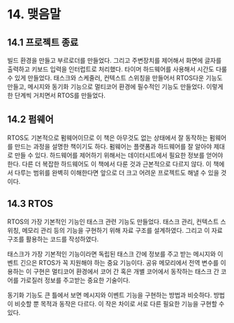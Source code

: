 # 14. 맺음말

## 14.1 프로젝트 종료

빌드 환경을 만들고 부르로더를 만들었다. 그리고 주변장치를 제어해서 화면에 글자를 출력하고 키보드 입력을 인터럽트로 처리했다. 타이머 하드웨어를 사용해서 시간도 다룰 수 있게 만들었다. 태스크와 스케줄러, 컨텍스트 스위칭을 만들어서 RTOS다운 기능도 만들고, 메시지와 동기화 기능으로 멀티코어 환경에 필수적인 기능도 만들었다. 이렇게 한 단계씩 거치면서 RTOS를 만들었다.

## 14.2 펌웨어

RTOS도 기본적으로 펌웨어이므로 이 책은 아무것도 없는 상태에서 잘 동작하는 펌웨어를 만드는 과정을 설명한 책이기도 하다. 펌웨어는 플랫폼과 하드웨어를 잘 알아야 제대로 만들 수 있다. 하드웨어를 제어하기 위해서는 데이터시트에서 필요한 정보를 얻어야 한다. 다른 더 복잡한 하드웨어도 이 책에서 다룬 것과 근본적으로 다르지 않다. 이 책에서 다루는 범위를 완벽히 이해한다면 앞으로 더 크고 어려운 프로젝트도 해낼 수 있을 것이다.

## 14.3 RTOS

RTOS의 가장 기본적인 기능인 태스크 관련 기능도 만들었다. 태스크 관리, 컨텍스트 스위칭, 메모리 관리 등의 기능을 구현하기 위해 자료 구조를 설계하였다. 그리고 이 자료 구조를 활용하는 코드를 작성하였다.

태스크가 가장 기본적인 기능이라면 독립된 태스크 간에 정보를 주고 받는 메시지와 이벤트 긴으은 RTOS가 꼭 지원해야 하는 중요 기능이다. 공유 메모리에서 전역 변수를 이용하는 이 구현은 멀티코어 환경에서 코어 간 혹은 개별 코어에서 동작하는 태스크 간 코어를 가로질러 정보를 주고받는 중요한 기술이다.

동기화 기능도 큰 틀에서 보면 메시지와 이벤트 기능을 구현하는 방법과 비슷하다. 방법이 비슷할 뿐 목적과 동작은 다르다. 이 작은 차이로 서로 다른 필요한 기능을 구현할 수 있다.